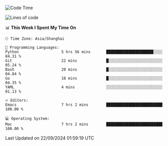 <!--START_SECTION:waka-->
![Code Time](http://img.shields.io/badge/Code%20Time-2%2C193%20hrs%2046%20mins-blue)

![Lines of code](https://img.shields.io/badge/From%20Hello%20World%20I%27ve%20Written-308.1%20thousand%20lines%20of%20code-blue)

📊 **This Week I Spent My Time On** 

```text
🕑︎ Time Zone: Asia/Shanghai

💬 Programming Languages: 
Python                   5 hrs 56 mins       █████████████████████░░░░   84.31 % 
Git                      22 mins             █░░░░░░░░░░░░░░░░░░░░░░░░   05.24 % 
Bash                     20 mins             █░░░░░░░░░░░░░░░░░░░░░░░░   04.84 % 
Go                       18 mins             █░░░░░░░░░░░░░░░░░░░░░░░░   04.35 % 
YAML                     4 mins              ░░░░░░░░░░░░░░░░░░░░░░░░░   01.13 % 

🔥 Editors: 
Emacs                    7 hrs 2 mins        █████████████████████████   100.00 % 

💻 Operating System: 
Mac                      7 hrs 2 mins        █████████████████████████   100.00 % 
```


 Last Updated on 22/09/2024 01:59:19 UTC
<!--END_SECTION:waka-->
